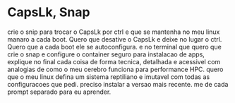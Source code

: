 # CapsLk, Snap

crie o snip para trocar o CapsLk por ctrl e que se mantenha no meu linux manaro a cada boot. Quero que desative o CapsLk e deixe no lugar o ctrl. Quero que a cada boot ele se autoconfigura. e no terminal que quero que crie o snap e configure o container seguro para instalacao de apps, explique no final cada coisa de forma tecnica, detalhada e acessivel com analogias de como o meu cerebro funciona para performance HPC. quero que o meu linux defina um sistema reptiliano e imutavel com todas as configuracoes que pedi. preciso instalar a versao mais recente. me de cada prompt separado para eu aprender.
